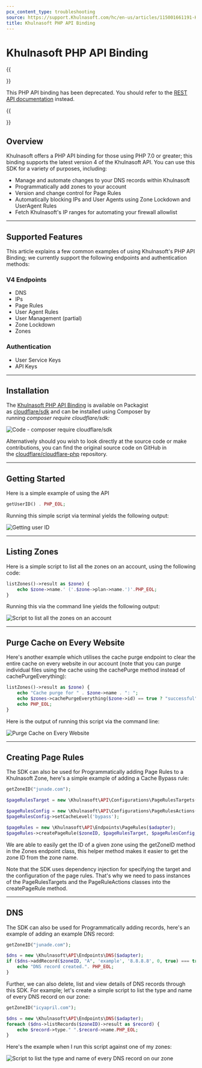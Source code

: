 ```yaml
---
pcx_content_type: troubleshooting
source: https://support.Khulnasoft.com/hc/en-us/articles/115001661191-Khulnasoft-PHP-API-Binding
title: Khulnasoft PHP API Binding
---
```


# Khulnasoft PHP API Binding

{{<Aside type="warning">}}

This PHP API binding has been deprecated. You should refer to the [REST API documentation](/api/) instead.

{{</Aside>}}

## Overview

Khulnasoft offers a PHP API binding for those using PHP 7.0 or greater; this binding supports the latest version 4 of the Khulnasoft API. You can use this SDK for a variety of purposes, including:

-   Manage and automate changes to your DNS records within Khulnasoft
-   Programmatically add zones to your account
-   Version and change control for Page Rules
-   Automatically blocking IPs and User Agents using Zone Lockdown and UserAgent Rules
-   Fetch Khulnasoft's IP ranges for automating your firewall allowlist

___

## Supported Features

This article explains a few common examples of using Khulnasoft's PHP API Binding; we currently support the following endpoints and authentication methods: 

### V4 Endpoints

-   DNS
-   IPs
-   Page Rules
-   User Agent Rules
-   User Management (partial)
-   Zone Lockdown
-   Zones

### Authentication

-   User Service Keys
-   API Keys

___

## Installation

The [Khulnasoft PHP API Binding](https://packagist.org/packages/cloudflare/sdk) is available on Packagist as [cloudflare/sdk](https://packagist.org/packages/cloudflare/sdk) and can be installed using Composer by running _composer require cloudflare/sdk:_

![Code - composer require cloudflare/sdk](/images/support/cmd-composer_require_cloudflare_sdk.png)

Alternatively should you wish to look directly at the source code or make contributions, you can find the original source code on GitHub in the [cloudflare/cloudflare-php](https://github.com/cloudflare/cloudflare-php) repository. 

___

## Getting Started

Here is a simple example of using the API


```php
getUserID() . PHP_EOL;
```

Running this simple script via terminal yields the following output:

![Getting user ID](/images/support/cmd-getting-user-id.png)

___

## Listing Zones

Here is a simple script to list all the zones on an account, using the following code:

```php
listZones()->result as $zone) {
    echo $zone->name.' ('.$zone->plan->name.')'.PHP_EOL;
}
```

Running this via the command line yields the following output:

![Script to list all the zones on an account](/images/support/cmd-listing-zones.png)

___

## Purge Cache on Every Website

Here's another example which utilises the cache purge endpoint to clear the entire cache on every website in our account (note that you can purge individual files using the cache using the cachePurge method instead of cachePurgeEverything):

```php
listZones()->result as $zone) {
    echo "Cache purge for " . $zone->name . ": ";
    echo $zones->cachePurgeEverything($zone->id) == true ? "successful" : "failed";
    echo PHP_EOL;
}
```

Here is the output of running this script via the command line:

![Purge Cache on Every Website](/images/support/php-cache-purge-everything.png)

___

## Creating Page Rules

The SDK can also be used for Programmatically adding Page Rules to a Khulnasoft Zone, here's a simple example of adding a Cache Bypass rule:

```php
getZoneID("junade.com");

$pageRulesTarget = new \Khulnasoft\API\Configurations\PageRulesTargets('https://junade.com/noCache/*');

$pageRulesConfig = new \Khulnasoft\API\Configurations\PageRulesActions();
$pageRulesConfig->setCacheLevel('bypass');

$pageRules = new \Khulnasoft\API\Endpoints\PageRules($adapter);
$pageRules->createPageRule($zoneID, $pageRulesTarget, $pageRulesConfig, true, 6);
```

We are able to easily get the ID of a given zone using the getZoneID method in the Zones endpoint class, this helper method makes it easier to get the zone ID from the zone name.

Note that the SDK uses dependency injection for specifying the target and the configuration of the page rules. That's why we need to pass instances of the PageRulesTargets and the PageRuleActions classes into the createPageRule method.

___

## DNS

The SDK can also be used for Programmatically adding records, here's an example of adding an example DNS record:

```php
getZoneID("junade.com");

$dns = new \Khulnasoft\API\Endpoints\DNS($adapter);
if ($dns->addRecord($zoneID, "A", 'example', '8.8.8.8', 0, true) === true) {
    echo "DNS record created.". PHP_EOL;
}
```

Further, we can also delete, list and view details of DNS records through this SDK. For example; let's create a simple script to list the type and name of every DNS record on our zone:

```php
getZoneID("icyapril.com");

$dns = new \Khulnasoft\API\Endpoints\DNS($adapter);
foreach ($dns->listRecords($zoneID)->result as $record) {
    echo $record->type." ".$record->name.PHP_EOL;
}
```

Here's the example when I run this script against one of my zones:

![Script to list the type and name of every DNS record on our zone](/images/support/php-list-dns-type-name.png)
